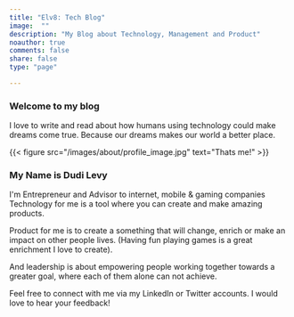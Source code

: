 ```yaml
---
title: "Elv8: Tech Blog"
image:  ""
description: "My Blog about Technology, Management and Product"
noauthor: true
comments: false
share: false
type: "page"

---
```

### Welcome to my blog

I love to write and read about how humans using technology could make dreams come true. Because our dreams makes our world a better place.

{{< figure src="/images/about/profile_image.jpg" text="Thats me!" >}}

### My Name is Dudi Levy

I'm Entrepreneur and Advisor to internet, mobile & gaming companies
Technology for me is a tool where you can create and make amazing products.

Product for me is to create a something that will change, enrich or make an impact on other people lives.
(Having fun playing games is a great enrichment I love to create).

And leadership is about empowering people working together towards a greater goal, where each of them alone can not achieve.

Feel free to connect with me via my LinkedIn or Twitter accounts.
I would love to hear your feedback!
